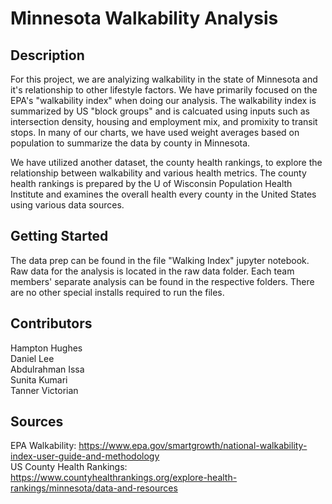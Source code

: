 # Minnesota Walkability Analysis

## Description
For this project, we are analyizing walkability in the state of Minnesota and it's relationship to other lifestyle factors. We have primarily focused on the EPA's "walkability index" when doing our analysis.  The walkability index is summarized by US "block groups" and is calcuated using inputs such as intersection density, housing and employment mix, and promixity to transit stops.  In many of our charts, we have used weight averages based on population to summarize the data by county in Minnesota.  

We have utilized another dataset, the county health rankings, to explore the relationship between walkability and various health metrics.  The county health rankings is prepared by the U of Wisconsin Population Health Institute and examines the overall health every county in the United States using various data sources.


## Getting Started
The data prep can be found in the file "Walking Index" jupyter notebook.  Raw data for the analysis is located in the raw data folder.  Each team members' separate analysis can be found in the respective folders.  There are no other special installs required to run the files.  

## Contributors 

Hampton Hughes <br>
Daniel Lee <br>
Abdulrahman Issa <br>
Sunita Kumari <br>
Tanner Victorian <br>

## Sources

EPA Walkability: https://www.epa.gov/smartgrowth/national-walkability-index-user-guide-and-methodology <br>
US County Health Rankings:
    https://www.countyhealthrankings.org/explore-health-rankings/minnesota/data-and-resources
    
    


